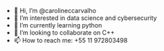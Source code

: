 - 👋 Hi, I’m @carolineccarvalho
- 👀 I’m interested in data science and cybersecurity
- 🌱 I’m currently learning python
- 💞️ I’m looking to collaborate on C++
- 📫 How to reach me: +55 11 972803498

<!---
carolineccarvalho/carolineccarvalho is a ✨ special ✨ repository because its `README.md` (this file) appears on your GitHub profile.
You can click the Preview link to take a look at your changes.
--->
